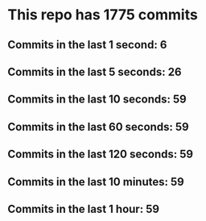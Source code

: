 # This repo has 1775 commits

## Commits in the last 1 second: 6
## Commits in the last 5 seconds: 26
## Commits in the last 10 seconds: 59
## Commits in the last 60 seconds: 59
## Commits in the last 120 seconds: 59
## Commits in the last 10 minutes: 59
## Commits in the last 1 hour: 59
